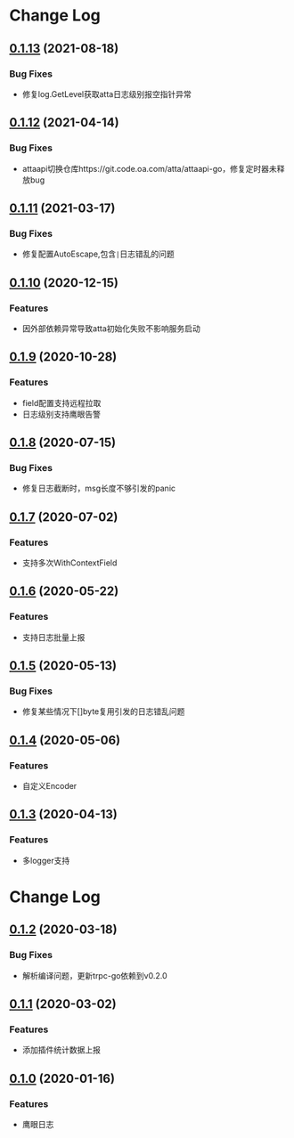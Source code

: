 # Change Log

## [0.1.13](https://git.code.oa.com/trpc-go/trpc-log-atta/tree/v0.1.13) (2021-08-18)

### Bug Fixes
- 修复log.GetLevel获取atta日志级别报空指针异常

## [0.1.12](https://git.code.oa.com/trpc-go/trpc-log-atta/tree/v0.1.12) (2021-04-14)

### Bug Fixes
- attaapi切换仓库https://git.code.oa.com/atta/attaapi-go，修复定时器未释放bug

## [0.1.11](https://git.code.oa.com/trpc-go/trpc-log-atta/tree/v0.1.11) (2021-03-17)

### Bug Fixes
- 修复配置AutoEscape,包含`|`日志错乱的问题

## [0.1.10](https://git.code.oa.com/trpc-go/trpc-log-atta/tree/v0.1.10) (2020-12-15)

### Features
- 因外部依赖异常导致atta初始化失败不影响服务启动

## [0.1.9](https://git.code.oa.com/trpc-go/trpc-log-atta/tree/v0.1.9) (2020-10-28)

### Features
- field配置支持远程拉取
- 日志级别支持鹰眼告警

## [0.1.8](https://git.code.oa.com/trpc-go/trpc-log-atta/tree/v0.1.8) (2020-07-15)

### Bug Fixes
- 修复日志截断时，msg长度不够引发的panic

## [0.1.7](https://git.code.oa.com/trpc-go/trpc-log-atta/tree/v0.1.7) (2020-07-02)

### Features
- 支持多次WithContextField

## [0.1.6](https://git.code.oa.com/trpc-go/trpc-log-atta/tree/v0.1.6) (2020-05-22)

### Features
- 支持日志批量上报

## [0.1.5](https://git.code.oa.com/trpc-go/trpc-log-atta/tree/v0.1.5) (2020-05-13)

### Bug Fixes
- 修复某些情况下[]byte复用引发的日志错乱问题

## [0.1.4](https://git.code.oa.com/trpc-go/trpc-log-atta/tree/v0.1.4) (2020-05-06)

### Features
- 自定义Encoder

## [0.1.3](https://git.code.oa.com/trpc-go/trpc-log-atta/tree/v0.1.3) (2020-04-13)

### Features
- 多logger支持

# Change Log

## [0.1.2](https://git.code.oa.com/trpc-go/trpc-log-atta/tree/v0.1.2) (2020-03-18)

### Bug Fixes
- 解析编译问题，更新trpc-go依赖到v0.2.0

## [0.1.1](https://git.code.oa.com/trpc-go/trpc-log-atta/tree/v0.1.1) (2020-03-02)

### Features
- 添加插件统计数据上报

## [0.1.0](https://git.code.oa.com/trpc-go/trpc-log-atta/tree/v0.1.0) (2020-01-16)

### Features
- 鹰眼日志
